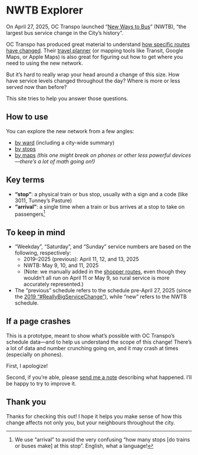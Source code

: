 # NWTB Explorer

On April 27, 2025, OC Transpo launched “[New Ways to Bus](https://www.octranspo.com/en/plan-your-trip/service-changes/new-ways-to-bus/)” (NWTB), “the largest bus service change in the City’s history”.

OC Transpo has produced great material to understand [how specific routes have changed](https://www.octranspo.com/en/plan-your-trip/service-changes/new-ways-to-bus/#route-changes). Their [travel planner](https://plan.octranspo.com/plan) (or mapping tools like Transit, Google Maps, or Apple Maps) is also great for figuring out how to get where you need to using the new network.

But it’s hard to really wrap your head around a change of this size. How have service levels changed throughout the day? Where is more or less served now than before?

This site tries to help you answer those questions.

## How to use

You can explore the new network from a few angles:

- [by ward](/wards) (including a city-wide summary)
- [by stops](/stops)
- [by maps](/maps) _(this one might break on phones or other less powerful devices—there’s a lot of math going on!)_

## Key terms

- **“stop”**: a physical train or bus stop, usually with a sign and a code (like 3011, Tunney’s Pasture)
- **“arrival”**: a single time when a train or bus arrives at a stop to take on passengers[^stop]

## To keep in mind

- “Weekday”, “Saturday”, and “Sunday” service numbers are based on the following, respectively:
    - 2019–2025 (previous): April 11, 12, and 13, 2025
    - NWTB: May 9, 10, and 11, 2025
    - (Note: we manually added in the [shopper routes](https://www.octranspo.com/en/our-services/bus-o-train-network/service-types/shopper-routes/), even though they wouldn’t all run on April 11 or May 9, so rural service is more accurately represented.)
- The “previous” schedule refers to the schedule pre-April 27, 2025 (since the [2019 “#ReallyBigServiceChange”](https://www.cbc.ca/news/canada/ottawa/bus-changes-lrt-ottawa-october-six-1.5304675)), while “new” refers to the NWTB schedule.

## If a page crashes

This is a prototype, meant to show what’s possible with OC Transpo’s schedule data—and to help us understand the scope of this change! There’s a lot of data and number crunching going on, and it may crash at times (especially on phones). 

First, I apologize! 

Second, if you’re able, please [send me a note](https://lucascherkewski.com/contact/) describing what happened. I’ll be happy to try to improve it.

## Thank you

Thanks for checking this out! I hope it helps you make sense of how this change affects not only you, but your neighbours throughout the city.


[^stop]: We use “arrival” to avoid the very confusing “how many stops [do trains or buses make] at this stop”. English, what a language!
